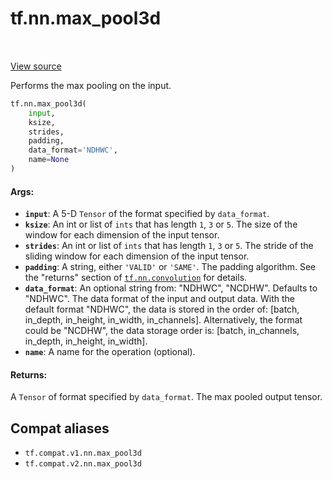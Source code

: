 <div itemscope itemtype="http://developers.google.com/ReferenceObject">
<meta itemprop="name" content="tf.nn.max_pool3d" />
<meta itemprop="path" content="Stable" />
</div>

# tf.nn.max_pool3d

<!-- Insert buttons and diff -->

<table class="tfo-notebook-buttons tfo-api" align="left">
</table>

<a target="_blank" href="/code/stable/tensorflow/python/ops/nn_ops.py">View source</a>



Performs the max pooling on the input.

``` python
tf.nn.max_pool3d(
    input,
    ksize,
    strides,
    padding,
    data_format='NDHWC',
    name=None
)
```



<!-- Placeholder for "Used in" -->


#### Args:


* <b>`input`</b>: A 5-D `Tensor` of the format specified by `data_format`.
* <b>`ksize`</b>: An int or list of `ints` that has length `1`, `3` or `5`. The size of
  the window for each dimension of the input tensor.
* <b>`strides`</b>: An int or list of `ints` that has length `1`, `3` or `5`. The
  stride of the sliding window for each dimension of the input tensor.
* <b>`padding`</b>: A string, either `'VALID'` or `'SAME'`. The padding algorithm. See
  the "returns" section of <a href="../../tf/nn/convolution.md"><code>tf.nn.convolution</code></a> for details.
* <b>`data_format`</b>: An optional string from: "NDHWC", "NCDHW". Defaults to "NDHWC".
  The data format of the input and output data. With the default format
  "NDHWC", the data is stored in the order of: [batch, in_depth, in_height,
    in_width, in_channels]. Alternatively, the format could be "NCDHW", the
  data storage order is: [batch, in_channels, in_depth, in_height,
    in_width].
* <b>`name`</b>: A name for the operation (optional).


#### Returns:

A `Tensor` of format specified by `data_format`.
The max pooled output tensor.


## Compat aliases

* `tf.compat.v1.nn.max_pool3d`
* `tf.compat.v2.nn.max_pool3d`

